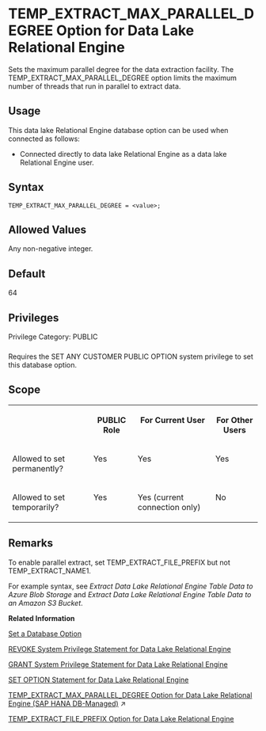 <!-- loio00f65e6745b74f7090225e374f2a80c9 -->

# TEMP\_EXTRACT\_MAX\_PARALLEL\_DEGREE Option for Data Lake Relational Engine

Sets the maximum parallel degree for the data extraction facility. The TEMP\_EXTRACT\_MAX\_PARALLEL\_DEGREE option limits the maximum number of threads that run in parallel to extract data.



<a name="loio00f65e6745b74f7090225e374f2a80c9__section_ajq_xqq_znb"/>

## Usage

This data lake Relational Engine database option can be used when connected as follows:

-   Connected directly to data lake Relational Engine as a data lake Relational Engine user.



<a name="loio00f65e6745b74f7090225e374f2a80c9__temp_extract_max_parallel_syntax1"/>

## Syntax

```
TEMP_EXTRACT_MAX_PARALLEL_DEGREE = <value>;
```



<a name="loio00f65e6745b74f7090225e374f2a80c9__temp_extract_max_parallel_values1"/>

## Allowed Values

Any non-negative integer.



<a name="loio00f65e6745b74f7090225e374f2a80c9__temp_extract_max_parallel_default1"/>

## Default

64



<a name="loio00f65e6745b74f7090225e374f2a80c9__temp_extract_max_parallel_priv1"/>

## Privileges

Privilege Category: PUBLIC



### 

Requires the SET ANY CUSTOMER PUBLIC OPTION system privilege to set this database option.



<a name="loio00f65e6745b74f7090225e374f2a80c9__temp_extract_max_parallel_scope1"/>

## Scope


<table>
<tr>
<th valign="top">

 

</th>
<th valign="top">

PUBLIC Role

</th>
<th valign="top">

For Current User

</th>
<th valign="top">

For Other Users

</th>
</tr>
<tr>
<td valign="top">

Allowed to set permanently?

</td>
<td valign="top">

Yes

</td>
<td valign="top">

Yes

</td>
<td valign="top">

Yes

</td>
</tr>
<tr>
<td valign="top">

Allowed to set temporarily?

</td>
<td valign="top">

Yes

</td>
<td valign="top">

Yes \(current connection only\)

</td>
<td valign="top">

No

</td>
</tr>
</table>



<a name="loio00f65e6745b74f7090225e374f2a80c9__temp_extract_max_parallel_remarks1"/>

## Remarks

To enable parallel extract, set TEMP\_EXTRACT\_FILE\_PREFIX but not TEMP\_EXTRACT\_NAME1.

For example syntax, see *Extract Data Lake Relational Engine Table Data to Azure Blob Storage* and *Extract Data Lake Relational Engine Table Data to an Amazon S3 Bucket*.

**Related Information**  


[Set a Database Option](set-a-database-option-0dcb893.md "You set options with the SET OPTION statement.")

[REVOKE System Privilege Statement for Data Lake Relational Engine](../080-sql-statements/revoke-system-privilege-statement-for-data-lake-relational-engine-a3eadda.md "Removes specific system privileges from specific users and the right to administer the privilege.")

[GRANT System Privilege Statement for Data Lake Relational Engine](../080-sql-statements/grant-system-privilege-statement-for-data-lake-relational-engine-a3dfcb0.md "Grants specific system privileges to users or roles, with or without administrative rights.")

[SET OPTION Statement for Data Lake Relational Engine](../080-sql-statements/set-option-statement-for-data-lake-relational-engine-a625da7.md "Changes options that affect the behavior of the database and its compatibility with Transact-SQL. Setting the value of an option can change the behavior for all users or an individual user, in either a temporary or permanent scope.")

[TEMP_EXTRACT_MAX_PARALLEL_DEGREE Option for Data Lake Relational Engine (SAP HANA DB-Managed)](https://help.sap.com/viewer/a898e08b84f21015969fa437e89860c8/2023_4_QRC/en-US/8b1135ed7e324674bbfaede1484ce890.html "Sets the maximum parallel degree for the data extraction facility. The TEMP_EXTRACT_MAX_PARALLEL_DEGREE option limits the maximum number of threads that run in parallel to extract data.") :arrow_upper_right:

[TEMP\_EXTRACT\_FILE\_PREFIX Option for Data Lake Relational Engine](temp-extract-file-prefix-option-for-data-lake-relational-engine-09cd773.md "Sets the prefix of file name for the generated output file of the data parallel extraction facility. thread_ID starts from 1. filecount starts from 1 for each thread ID. Thefilecount part increments when the size of the output file reaches the file size limit specified by the TEMP_EXTRACT_SIZE option.")

